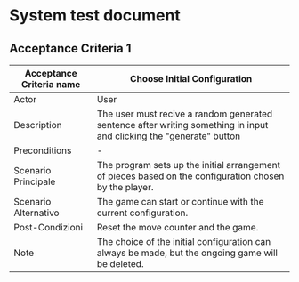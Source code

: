 # System test document

## Acceptance Criteria 1

| Acceptance Criteria name | Choose Initial Configuration         |
|--------------------------|--------------------------------------|
| Actor                   | User                               |
| Description              | The user must recive a random generated sentence after writing something in input and clicking the "generate" button|
| Preconditions            | -                                    |
| Scenario Principale      | The program sets up the initial arrangement of pieces based on the configuration chosen by the player. |
| Scenario Alternativo     | The game can start or continue with the current configuration. |
| Post-Condizioni          | Reset the move counter and the game. |
| Note                     | The choice of the initial configuration can always be made, but the ongoing game will be deleted. |
